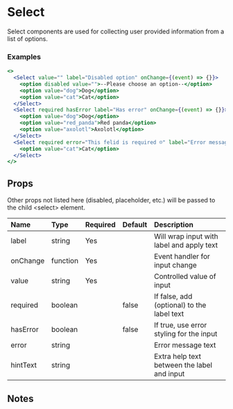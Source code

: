 # Select

Select components are used for collecting user provided information from a list of options.

### Examples

```.jsx
<>
  <Select value="" label="Disabled option" onChange={(event) => {}}>
    <option disabled value="">--Please choose an option--</option>
    <option value="dog">Dog</option>
    <option value="cat">Cat</option>
  </Select>
  <Select required hasError label="Has error" onChange={(event) => {}}>
    <option value="dog">Dog</option>
    <option value="red_panda">Red panda</option>
    <option value="axolotl">Axolotl</option>
  </Select>
  <Select required error="This felid is required ☹️" label="Error message" onChange={(event) => {}}>
    <option value="cat">Cat</option>
  </Select>
</>
```

## Props

Other props not listed here (disabled, placeholder, etc.) will be passed to the child &lt;select&gt; element.

| Name     | Type     | Required | Default | Description                                 |
| :------- | :------- | :------- | :------ | :------------------------------------------ |
| label    | string   | Yes      |         | Will wrap input with label and apply text   |
| onChange | function | Yes      |         | Event handler for input change              |
| value    | string   | Yes      |         | Controlled value of input                   |
| required | boolean  |          | false   | If false, add (optional) to the label text  |
| hasError | boolean  |          | false   | If true, use error styling for the input    |
| error    | string   |          |         | Error message text                          |
| hintText | string   |          |         | Extra help text between the label and input |

## Notes
